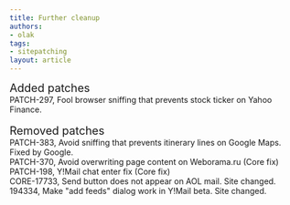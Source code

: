 ```yaml
---
title: Further cleanup
authors:
- olak
tags:
- sitepatching
layout: article
---
```

<span style="font-size: 140%">Added patches</span><br/>PATCH-297, Fool browser sniffing that prevents stock ticker on Yahoo Finance.<br/> <br/><span style="font-size: 140%">Removed patches</span><br/>PATCH-383, Avoid sniffing that prevents itinerary lines on Google Maps. Fixed by Google.<br/>PATCH-370, Avoid overwriting page content on Weborama.ru (Core fix)<br/>PATCH-198, Y!Mail chat enter fix (Core fix)<br/>CORE-17733, Send button does not appear on AOL mail. Site changed.<br/>194334, Make &quot;add feeds&quot; dialog work in Y!Mail beta. Site changed.
